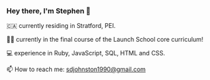 ### Hey there, I'm Stephen 👋
🇨🇦 currently residing in Stratford, PEI.  

👨‍💻 currently in the final course of the Launch School core curriculum!  

💻 experience in Ruby, JavaScript, SQL, HTML and CSS.  

📫 How to reach me: sdjohnston1990@gmail.com

<!---
stephendjohnston/stephendjohnston is a ✨ special ✨ repository because its `README.md` (this file) appears on your GitHub profile.
You can click the Preview link to take a look at your changes.
--->
